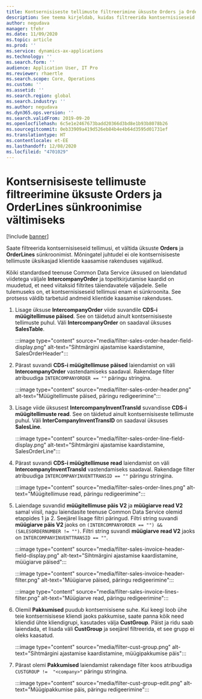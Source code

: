 ```yaml
---
title: Kontsernisiseste tellimuste filtreerimine üksuste Orders ja OrderLines sünkroonimise vältimiseks
description: See teema kirjeldab, kuidas filtreerida kontsernisiseseid tellimusi üksuste Orders (Tellimused) ja OrderLines (Tellimuse read) sünkroonimise vältimiseks.
author: negudava
manager: tfehr
ms.date: 11/09/2020
ms.topic: article
ms.prod: ''
ms.service: dynamics-ax-applications
ms.technology: ''
ms.search.form: ''
audience: Application User, IT Pro
ms.reviewer: rhaertle
ms.search.scope: Core, Operations
ms.custom: ''
ms.assetid: ''
ms.search.region: global
ms.search.industry: ''
ms.author: negudava
ms.dyn365.ops.version: ''
ms.search.validFrom: 2019-09-20
ms.openlocfilehash: 6c5e1e2467673badd20366d3bd8e1b93b8078b26
ms.sourcegitcommit: 0eb33909a419d526eb84b4e4b64d3595d01731ef
ms.translationtype: HT
ms.contentlocale: et-EE
ms.lasthandoff: 12/08/2020
ms.locfileid: "4701029"
---
```

# <a name="filter-intercompany-orders-to-avoid-synchronizing-orders-and-orderlines"></a>Kontsernisiseste tellimuste filtreerimine üksuste Orders ja OrderLines sünkroonimise vältimiseks

[!include [banner](../../includes/banner.md)]

Saate filtreerida kontsernisiseseid tellimusi, et vältida üksuste **Orders** ja **OrderLines** sünkroonimist. Mõningatel juhtudel ei ole kontsernisiseste tellimuste üksikasjad klientide kaasamise rakenduses vajalikud.

Kõiki standardsed teenuse Common Data Service üksused on laiendatud viidetega väljale **IntercompanyOrder** ja topeltkirjutamise kaardid on muudetud, et need viitaksid filtrites täiendavatele väljadele. Selle tulemuseks on, et kontsernisiseseid tellimusi enam ei sünkroonita. See protsess väldib tarbetuid andmeid klientide kaasamise rakenduses.

1. Lisage üksuse **IntercompanyOrder** viide suvandile **CDS-i müügitellimuse päised**. See on täidetud ainult kontsernisiseste tellimuste puhul. Väli **IntercompanyOrder** on saadaval üksuses **SalesTable**.

    :::image type="content" source="media/filter-sales-order-header-field-display.png" alt-text="Sihtmärgini ajastamise kaardistamine, SalesOrderHeader":::
    
2. Pärast suvandi **CDS-i müügitellimuse päised** laiendamist on väli **IntercompanyOrder** vastendamiseks saadaval. Rakendage filter atribuudiga `INTERCOMPANYORDER == ""` päringu stringina.

    :::image type="content" source="media/filter-sales-order-header.png" alt-text="Müügitellimuste päised, päringu redigeerimine":::

3. Lisage viide üksusest **IntercompanyInventTransId** suvandisse **CDS-i müügitellimuste read**.  See on täidetud ainult kontsernisiseste tellimuste puhul. Väli **InterCompanyInventTransID** on saadaval üksuses **SalesLine**.

    :::image type="content" source="media/filter-sales-order-line-field-display.png" alt-text="Sihtmärgini ajastamise kaardistamine, SalesOrderLine":::

4. Pärast suvandi **CDS-i müügitellimuse read** laiendamist on väli **IntercompanyInventTransId** vastendamiseks saadaval. Rakendage filter atribuudiga `INTERCOMPANYINVENTTRANSID == ""` päringu stringina.

    :::image type="content" source="media/filter-sales-order-lines.png" alt-text="Müügitellimuse read, päringu redigeerimine":::

5. Laiendage suvandid **müügitellimuse päis V2** ja **müügiarve read V2** samal viisil, nagu laiendasite teenuse Common Data Service olemid etappides 1 ja 2. Seejärel lisage filtri päringud. Filtri string suvandi **müügiarve päis V2** jaoks on `(INTERCOMPANYORDER == "") && (SALESORDERNUMBER != "")`. Filtri string suvandi **müügiarve read V2** jaoks on `INTERCOMPANYINVENTTRANSID == ""`.

    :::image type="content" source="media/filter-sales-invoice-header-field-display.png" alt-text="Sihtmärgini ajastamise kaardistamine, müügiarve päised":::

    :::image type="content" source="media/filter-sales-invoice-header-filter.png" alt-text="Müügiarve päised, päringu redigeerimine":::

    :::image type="content" source="media/filter-sales-invoice-lines-filter.png" alt-text="Müügiarve read, päringu redigeerimine":::

6. Olemil **Pakkumised** puudub kontsernisisene suhe. Kui keegi loob ühe teie kontsernisisese kliendi jaoks pakkumise, saate panna kõik need kliendid ühte kliendigrupi, kasutades välja **CustGroup**.  Päist ja ridu saab laiendada, et lisada väli **CustGroup** ja seejärel filtreerida, et see grupp ei oleks kaasatud.

    :::image type="content" source="media/filter-cust-group.png" alt-text="Sihtmärgini ajastamise kaardistamine, müügipakkumise päis":::

7. Pärast olemi **Pakkumised** laiendamist rakendage filter koos atribuudiga `CUSTGROUP !=  "<company>"` päringu stringina.

    :::image type="content" source="media/filter-cust-group-edit.png" alt-text="Müügipakkumise päis, päringu redigeerimine":::
